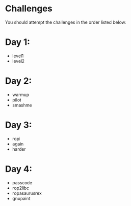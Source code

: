 # Challenges

You should attempt the challenges in the order listed below:

# Day 1:

* level1
* level2

# Day 2:

* warmup
* pilot
* smashme

# Day 3:

* ropi
* again
* harder

# Day 4:

* passcode
* rop2libc
* ropasaurusrex
* gnupaint
